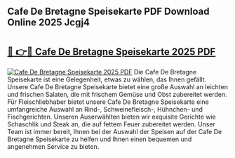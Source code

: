 ## Cafe De Bretagne Speisekarte PDF Download Online 2025 Jcgj4

# <h2><a href="http://gc8mzt3.nevu.top/?p=Cafe+De+Bretagne+Speisekarte">🔗 👉🔴 Cafe De Bretagne Speisekarte 2025 PDF</a></h2>

[![Cafe De Bretagne Speisekarte 2025 PDF](https://i.imgur.com/dBaPXMq.png)](http://gc8mzt3.nevu.top/?p=Cafe+De+Bretagne+Speisekarte)
Die Cafe De Bretagne Speisekarte ist eine Gelegenheit, etwas zu wählen, das Ihnen gefällt. Unsere Cafe De Bretagne Speisekarte bietet eine große Auswahl an leichten und frischen Salaten, die mit frischem Gemüse und Obst zubereitet werden. Für Fleischliebhaber bietet unsere Cafe De Bretagne Speisekarte eine umfangreiche Auswahl an Rind-, Schweinefleisch-, Hühnchen- und Fischgerichten. Unseren Auserwählten bieten wir exquisite Gerichte wie Schaschlik und Steak an, die auf fettem Feuer zubereitet werden. Unser Team ist immer bereit, Ihnen bei der Auswahl der Speisen auf der Cafe De Bretagne Speisekarte zu helfen und Ihnen einen bequemen und angenehmen Service zu bieten.
